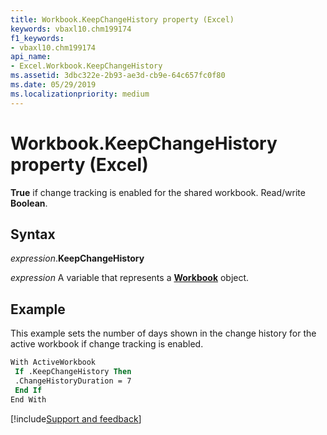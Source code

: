 ```yaml
---
title: Workbook.KeepChangeHistory property (Excel)
keywords: vbaxl10.chm199174
f1_keywords:
- vbaxl10.chm199174
api_name:
- Excel.Workbook.KeepChangeHistory
ms.assetid: 3dbc322e-2b93-ae3d-cb9e-64c657fc0f80
ms.date: 05/29/2019
ms.localizationpriority: medium
---
```



# Workbook.KeepChangeHistory property (Excel)

**True** if change tracking is enabled for the shared workbook. Read/write **Boolean**.


## Syntax

_expression_.**KeepChangeHistory**

_expression_ A variable that represents a **[Workbook](Excel.Workbook.md)** object.


## Example

This example sets the number of days shown in the change history for the active workbook if change tracking is enabled.

```vb
With ActiveWorkbook 
 If .KeepChangeHistory Then 
 .ChangeHistoryDuration = 7 
 End If 
End With
```



[!include[Support and feedback](~/includes/feedback-boilerplate.md)]